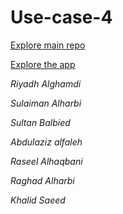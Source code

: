 # Use-case-4

[Explore main repo](https://github.com/ReyadGH/streamlit-use-case)

[Explore the app](https://reyadgh.streamlit.app/)

_Riyadh Alghamdi_

_Sulaiman Alharbi_

_Sultan Balbied_

_Abdulaziz alfaleh_

_Raseel Alhaqbani_

_Raghad Alharbi_

_Khalid Saeed_
